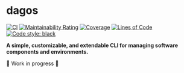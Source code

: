 # dagos

[![CI](https://github.com/DAG-OS/dagos/actions/workflows/ci.yml/badge.svg?branch=trunk)](https://github.com/DAG-OS/dagos/actions/workflows/ci.yml)
[![Maintainability Rating](https://sonarcloud.io/api/project_badges/measure?project=DAG-OS_dagos&metric=sqale_rating)](https://sonarcloud.io/summary/overall?id=DAG-OS_dagos)
[![Coverage](https://sonarcloud.io/api/project_badges/measure?project=DAG-OS_dagos&metric=coverage)](https://sonarcloud.io/project/activity?id=DAG-OS_dagos&graph=custom&custom_metrics=coverage)
[![Lines of Code](https://sonarcloud.io/api/project_badges/measure?project=DAG-OS_dagos&metric=ncloc)](https://sonarcloud.io/project/activity?id=DAG-OS_dagos&graph=custom&custom_metrics=ncloc)
[![Code style: black](https://img.shields.io/badge/code%20style-black-000000.svg)](https://github.com/psf/black)

**A simple, customizable, and extendable CLI for managing software components and environments.**

🚧 Work in progress 🚧
